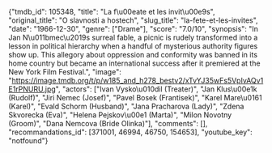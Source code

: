{"tmdb_id": 105348, "title": "La f\u00eate et les invit\u00e9s", "original_title": "O slavnosti a hostech", "slug_title": "la-fete-et-les-invites", "date": "1966-12-30", "genre": ["Drame"], "score": "7.0/10", "synopsis": "In Jan N\u011bmec\u2019s surreal fable, a picnic is rudely transformed into a lesson in political hierarchy when a handful of mysterious authority figures show up. This allegory about oppression and conformity was banned in its home country but became an international success after it premiered at the New York Film Festival.", "image": "https://image.tmdb.org/t/p/w185_and_h278_bestv2/xTvYJ35wFs5VpIvAQv1E1rPNURU.jpg", "actors": ["Ivan Vysko\u010dil (Treater)", "Jan Klus\u00e1k (Rudolf)", "Jiri Nemec (Josef)", "Pavel Bosek (Frantisek)", "Karel Mare\u0161 (Karel)", "Evald Schorm (Husband)", "Jana Pracharova (Lady)", "Zdena Skvorecka (Eva)", "Helena Pejskov\u00e1 (Marta)", "Milon Novotny (Groom)", "Dana Nemcova (Bride Olinka)"], "comments": [], "recommandations_id": [371001, 46994, 46750, 154653], "youtube_key": "notfound"}